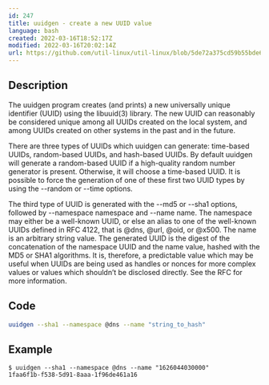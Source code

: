 ```yaml
---
id: 247
title: uuidgen - create a new UUID value
language: bash
created: 2022-03-16T18:52:17Z
modified: 2022-03-16T20:02:14Z
url: https://github.com/util-linux/util-linux/blob/5de72a375cd59b55bde6243eb2e1fe62cc07e75e/misc-utils/uuidgen.1.adoc
---
```


## Description

The uuidgen program creates (and prints) a new universally unique identifier (UUID) using the libuuid(3) library. The new UUID can reasonably be considered unique among all UUIDs created on the local system, and among UUIDs created on other systems in the past and in the future.

There are three types of UUIDs which uuidgen can generate: time-based UUIDs, random-based UUIDs, and hash-based UUIDs. By default uuidgen will generate a random-based UUID if a high-quality random number generator is present. Otherwise, it will choose a time-based UUID. It is possible to force the generation of one of these first two UUID types by using the --random or --time options.

The third type of UUID is generated with the --md5 or --sha1 options, followed by --namespace namespace and --name name. The namespace may either be a well-known UUID, or else an alias to one of the well-known UUIDs defined in RFC 4122, that is @dns, @url, @oid, or @x500. The name is an arbitrary string value. The generated UUID is the digest of the concatenation of the namespace UUID and the name value, hashed with the MD5 or SHA1 algorithms. It is, therefore, a predictable value which may be useful when UUIDs are being used as handles or nonces for more complex values or values which shouldn’t be disclosed directly. See the RFC for more information.

## Code

```bash
uuidgen --sha1 --namespace @dns --name "string_to_hash"
```

## Example

```
$ uuidgen --sha1 --namespace @dns --name "1626044030000"
1faa6f1b-f538-5d91-8aaa-1f96de461a16
```

<!-- end -->

